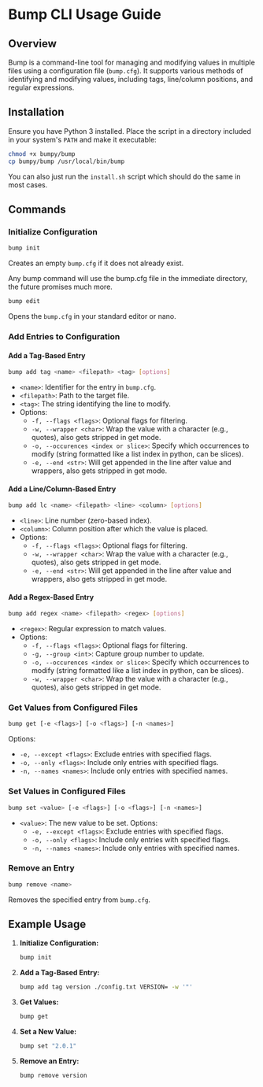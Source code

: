 # Bump CLI Usage Guide

## Overview

Bump is a command-line tool for managing and modifying values in multiple files using a configuration file (`bump.cfg`). It supports various methods of identifying and modifying values, including tags, line/column positions, and regular expressions.

## Installation

Ensure you have Python 3 installed. Place the script in a directory included in your system's `PATH` and make it executable:

```sh
chmod +x bumpy/bump 
cp bumpy/bump /usr/local/bin/bump
```
You can also just run the ```install.sh``` script which should do the same in most cases.


## Commands

### Initialize Configuration

```sh
bump init
```

Creates an empty `bump.cfg` if it does not already exist.

Any bump command will use the bump.cfg file in the immediate directory, the future promises much more.

```sh
bump edit
```

Opens the `bump.cfg` in your standard editor or nano.


### Add Entries to Configuration

#### Add a Tag-Based Entry

```sh
bump add tag <name> <filepath> <tag> [options]
```

- `<name>`: Identifier for the entry in `bump.cfg`.
- `<filepath>`: Path to the target file.
- `<tag>`: The string identifying the line to modify.
- Options:
   - `-f, --flags <flags>`: Optional flags for filtering.
   - `-w, --wrapper <char>`: Wrap the value with a character (e.g., quotes), also gets stripped in get mode.
   - `-o, --occurences <index or slice>`: Specify which occurrences to modify (string formatted like a list index in python, can be slices).
   - `-e, --end <str>`: Will get appended in the line after value and wrappers, also gets stripped in get mode.

#### Add a Line/Column-Based Entry

```sh
bump add lc <name> <filepath> <line> <column> [options]
```
- `<line>`: Line number (zero-based index).
- `<column>`: Column position after which the value is placed.
- Options:
   - `-f, --flags <flags>`: Optional flags for filtering.
   - `-w, --wrapper <char>`: Wrap the value with a character (e.g., quotes), also gets stripped in get mode.
   - `-e, --end <str>`: Will get appended in the line after value and wrappers, also gets stripped in get mode.

#### Add a Regex-Based Entry

```sh
bump add regex <name> <filepath> <regex> [options]
```

- `<regex>`: Regular expression to match values.
- Options:
   - `-f, --flags <flags>`: Optional flags for filtering.
   - `-g, --group <int>`: Capture group number to update.
   - `-o, --occurences <index or slice>`: Specify which occurrences to modify (string formatted like a list index in python, can be slices).
   - `-w, --wrapper <char>`: Wrap the value with a character (e.g., quotes), also gets stripped in get mode.

### Get Values from Configured Files

```sh
bump get [-e <flags>] [-o <flags>] [-n <names>]
```

Options:
   - `-e, --except <flags>`: Exclude entries with specified flags.
   - `-o, --only <flags>`: Include only entries with specified flags.
   - `-n, --names <names>`: Include only entries with specified names. 

### Set Values in Configured Files

```sh
bump set <value> [-e <flags>] [-o <flags>] [-n <names>]
```

- `<value>`: The new value to be set.
Options:
   - `-e, --except <flags>`: Exclude entries with specified flags.
   - `-o, --only <flags>`: Include only entries with specified flags.
   - `-n, --names <names>`: Include only entries with specified names. 

### Remove an Entry

```sh
bump remove <name>
```

Removes the specified entry from `bump.cfg`.

## Example Usage

1. **Initialize Configuration:**

   ```sh
   bump init
   ```

2. **Add a Tag-Based Entry:**

   ```sh
   bump add tag version ./config.txt VERSION= -w '"'
   ```

3. **Get Values:**

   ```sh
   bump get
   ```

4. **Set a New Value:**

   ```sh
   bump set "2.0.1"
   ```

5. **Remove an Entry:**

   ```sh
   bump remove version
   ```

